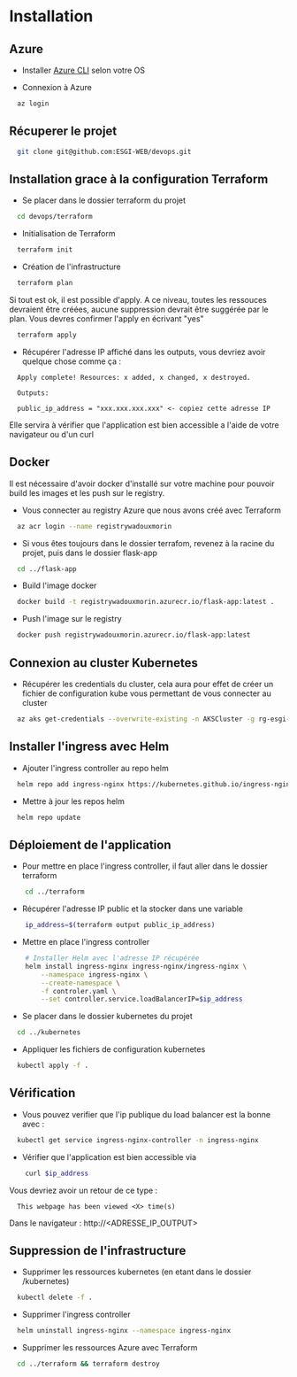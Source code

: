 # Installation

## Azure

- Installer [Azure CLI](https://learn.microsoft.com/en-us/cli/azure/install-azure-cli) selon votre OS

- Connexion à Azure
    
```bash
  az login
```

## Récuperer le projet

```bash
  git clone git@github.com:ESGI-WEB/devops.git
```

## Installation grace à la configuration Terraform

- Se placer dans le dossier terraform du projet

```bash
  cd devops/terraform
```

- Initialisation de Terraform

```bash
  terraform init
```

- Création de l'infrastructure

```bash
  terraform plan
```

Si tout est ok, il est possible d'apply.
A ce niveau, toutes les ressouces devraient être créées, aucune suppression devrait être suggérée par le plan.
Vous devres confirmer l'apply en écrivant "yes"
```bash
  terraform apply
```

- Récupérer l'adresse IP affiché dans les outputs, vous devriez avoir quelque chose comme ça : 

```
  Apply complete! Resources: x added, x changed, x destroyed.

  Outputs:

  public_ip_address = "xxx.xxx.xxx.xxx" <- copiez cette adresse IP
```

Elle servira à vérifier que l'application est bien accessible a l'aide de votre navigateur ou d'un curl

## Docker

Il est nécessaire d'avoir docker d'installé sur votre machine pour pouvoir build les images et les push sur le registry.

- Vous connecter au registry Azure que nous avons créé avec Terraform

```bash
  az acr login --name registrywadouxmorin
```

- Si vous êtes toujours dans le dossier terrafom, revenez à la racine du projet, puis dans le dossier flask-app

```bash
  cd ../flask-app
```

- Build l'image docker

```bash
  docker build -t registrywadouxmorin.azurecr.io/flask-app:latest .
```

- Push l'image sur le registry

```bash
  docker push registrywadouxmorin.azurecr.io/flask-app:latest
```

## Connexion au cluster Kubernetes

- Récupérer les credentials du cluster, cela aura pour effet de créer un fichier de configuration kube vous permettant de vous connecter au cluster

```bash
  az aks get-credentials --overwrite-existing -n AKSCluster -g rg-esgi-wadoux-morin
```

## Installer l'ingress avec Helm

- Ajouter l'ingress controller au repo helm

```bash
  helm repo add ingress-nginx https://kubernetes.github.io/ingress-nginx
```

- Mettre à jour les repos helm

```bash
  helm repo update
```

## Déploiement de l'application

- Pour mettre en place l'ingress controller, il faut aller dans le dossier terraform
```bash
    cd ../terraform
```

- Récupérer l'adresse IP public et la stocker dans une variable

```bash
    ip_address=$(terraform output public_ip_address)
```

- Mettre en place l'ingress controller

```bash    
    # Installer Helm avec l'adresse IP récupérée
    helm install ingress-nginx ingress-nginx/ingress-nginx \
        --namespace ingress-nginx \
        --create-namespace \
        -f controler.yaml \
        --set controller.service.loadBalancerIP=$ip_address
 ```

- Se placer dans le dossier kubernetes du projet

```bash
  cd ../kubernetes
```

- Appliquer les fichiers de configuration kubernetes

```bash
  kubectl apply -f .
```

## Vérification

- Vous pouvez verifier que l'ip publique du load balancer est la bonne avec :

```bash
  kubectl get service ingress-nginx-controller -n ingress-nginx
```

- Vérifier que l'application est bien accessible via
    
```bash
    curl $ip_address
```

Vous devriez avoir un retour de ce type :

```
  This webpage has been viewed <X> time(s)
```

Dans le navigateur : http://<ADRESSE_IP_OUTPUT>

## Suppression de l'infrastructure

- Supprimer les ressources kubernetes (en etant dans le dossier /kubernetes)

```bash
  kubectl delete -f .
```

- Supprimer l'ingress controller

```bash
  helm uninstall ingress-nginx --namespace ingress-nginx
```

- Supprimer les ressources Azure avec Terraform

```bash
  cd ../terraform && terraform destroy
```